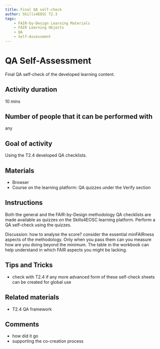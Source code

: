 ```yaml
---
title: Final QA self-check
author: Skills4EOSC T2.3
tags: 
    - FAIR-by-Design Learning Materials
    - FAIR Learning Objects
    - QA
    - Self-Assessment
---
```


# QA Self-Assessment

Final QA self-check of the developed learning content. 

## Activity duration

10 mins

## Number of people that it can be performed with

any

## Goal of activity

Using the T2.4 developed QA checklists.

## Materials
- Browser
- Course on the learning platform: QA quizzes under the Verify section

## Instructions

Both the general and the FAIR-by-Design methodology QA checklists are made available as quizzes on the Skills4EOSC learning platform. Perform a QA self-check using the quizzes.

Discussion: how to analyse the score? consider the essential minFAIRness aspects of the methodology. Only when you pass them can you measure how are you doing beyond the minimum. The table in the workbook can help understand in which FAIR aspects you might be lacking.


## Tips and Tricks

- check with T2.4 if any more advanced form of these self-check sheets can be created for global use

## Related materials

- T2.4 QA framework

## Comments

- how did it go
- supporting the co-creation process